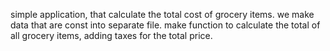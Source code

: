 simple application, that calculate the total cost of grocery items.
we make data that are const into separate file.
make function to calculate the total of all grocery items,
adding taxes for the total price.